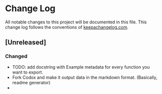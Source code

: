 # Change Log
All notable changes to this project will be documented in this file. This change log follows the conventions of [keepachangelog.com](http://keepachangelog.com/).

## [Unreleased]
### Changed
- TODO: add docstring with Example metadata for every function you want to export. 
- Fork Codox and make it output data in the markdown format. (Basically, readme generator)
- 

<!-- [0.1.1]: https://github.com/your-name/utils/compare/0.1.0...0.1.1 -->
